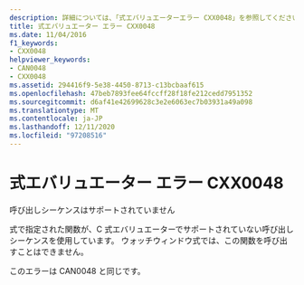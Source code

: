 ```yaml
---
description: 詳細については、「式エバリュエーターエラー CXX0048」を参照してください。
title: 式エバリュエーター エラー CXX0048
ms.date: 11/04/2016
f1_keywords:
- CXX0048
helpviewer_keywords:
- CAN0048
- CXX0048
ms.assetid: 294416f9-5e38-4450-8713-c13bcbaaf615
ms.openlocfilehash: 47beb7893fee64fccff28f18fe212cedd7951352
ms.sourcegitcommit: d6af41e42699628c3e2e6063ec7b03931a49a098
ms.translationtype: MT
ms.contentlocale: ja-JP
ms.lasthandoff: 12/11/2020
ms.locfileid: "97208516"
---
```

# <a name="expression-evaluator-error-cxx0048"></a>式エバリュエーター エラー CXX0048

呼び出しシーケンスはサポートされていません

式で指定された関数が、C 式エバリュエーターでサポートされていない呼び出しシーケンスを使用しています。 ウォッチウィンドウ式では、この関数を呼び出すことはできません。

このエラーは CAN0048 と同じです。
